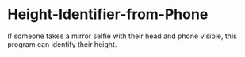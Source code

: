 # Height-Identifier-from-Phone
If someone takes a mirror selfie with their head and phone visible, this program can identify their height.
